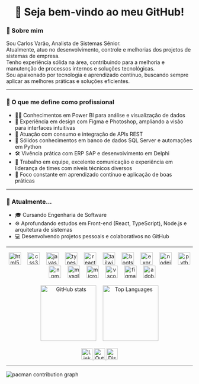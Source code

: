 <h1 align="center">👋 Seja bem-vindo ao meu GitHub!</h1>

<!-- Sobre mim -->
<p align="left">
  
### 🧠 Sobre mim

Sou Carlos Varão, Analista de Sistemas Sênior.<br>
Atualmente, atuo no desenvolvimento, controle e melhorias dos projetos de sistemas de empresa.<br>
Tenho experiência sólida na área, contribuindo para a melhoria e manutenção de processos internos e soluções tecnológicas.<br>
Sou apaixonado por tecnologia e aprendizado contínuo, buscando sempre aplicar as melhores práticas e soluções eficientes.

</p>

---

<!-- O que me define -->
<p align="left">

### 💼 O que me define como profissional

- 👨‍💻 Conhecimentos em Power BI para análise e visualização de dados  
- 🎨 Experiência em design com Figma e Photoshop, ampliando a visão para interfaces intuitivas  
- 🔌 Atuação com consumo e integração de APIs REST  
- 🧠 Sólidos conhecimentos em banco de dados SQL Server e automações em Python  
- 🛠️ Vivência prática com ERP SAP e desenvolvimento em Delphi  
- 🤝 Trabalho em equipe, excelente comunicação e experiência em liderança de times com níveis técnicos diversos  
- 🚀 Foco constante em aprendizado contínuo e aplicação de boas práticas  

</p>

---

<!-- Atualmente -->
<p align="left">

### 🌱 Atualmente...

- 🎓 Cursando Engenharia de Software  
- ⚙️ Aprofundando estudos em Front-end (React, TypeScript), Node.js e arquitetura de sistemas  
- 💻 Desenvolvendo projetos pessoais e colaborativos no GitHub  

</p>

---

<!-- 
<p align="left">

### 📂 Projetos em destaque

Aqui alguns dos meus projetos no GitHub que representam bem minhas habilidades e interesses:

- 🔹 **[Nome do Projeto 1](https://github.com/CarlosVarao/nomedoprojeto1)** – breve descrição do projeto e tecnologias usadas.  
- 🔹 **[Nome do Projeto 2](https://github.com/CarlosVarao/nomedoprojeto2)** – breve descrição do projeto e tecnologias usadas.  
- 🔹 *(Adicione mais aqui com links reais e descrições)*

</p>
-->

<!-- Tecnologias (icons inline centralizados) -->
<div align="center">
  <img src="https://skillicons.dev/icons?i=html" height="33" alt="html5 logo"  />
  <img width="10" />
  <img src="https://skillicons.dev/icons?i=css" height="33" alt="css3 logo"  />
  <img width="10" />
  <img src="https://skillicons.dev/icons?i=js" height="33" alt="javascript logo"  />
  <img width="10" />
  <img src="https://skillicons.dev/icons?i=ts" height="33" alt="typescript logo"  />
  <img width="10" />
  <img src="https://skillicons.dev/icons?i=react" height="33" alt="react logo"  />
  <img width="10" />
  <img src="https://skillicons.dev/icons?i=tailwind" height="33" alt="tailwindcss logo"  />
  <img width="10" />
  <img src="https://skillicons.dev/icons?i=bootstrap" height="33" alt="bootstrap logo"  />
  <img width="10" />
  <img src="https://skillicons.dev/icons?i=express" height="33" alt="express logo"  />
  <img width="10" />
  <img src="https://skillicons.dev/icons?i=nodejs" height="33" alt="nodejs logo"  />
  <img width="10" />
  <img src="https://skillicons.dev/icons?i=py" height="33" alt="python logo"  />
  <img width="10" />
  <img src="https://cdn.jsdelivr.net/gh/devicons/devicon/icons/npm/npm-original-wordmark.svg" height="33" alt="npm logo"  />
  <img width="10" />
  <img src="https://skillicons.dev/icons?i=mysql" height="33" alt="mysql logo"  />
  <img width="10" />
  <img src="https://cdn.jsdelivr.net/gh/devicons/devicon/icons/microsoftsqlserver/microsoftsqlserver-plain.svg" height="33" alt="microsoftsqlserver logo"  />
  <img width="10" />
  <img src="https://skillicons.dev/icons?i=vscode" height="33" alt="vscode logo"  />
  <img width="10" />
  <img src="https://skillicons.dev/icons?i=figma" height="33" alt="figma logo"  />
  <img width="10" />
  <img src="https://skillicons.dev/icons?i=ps" height="33" alt="adobephotoshop logo"  />
</div>

<br>

<!-- GitHub Stats lado a lado -->
<div align="center">
  <img src="https://github-readme-stats.vercel.app/api?username=CarlosVarao&show_icons=true&theme=gotham&locale=en" height="150" alt="GitHub stats" />
  <img src="https://github-readme-stats.vercel.app/api/top-langs?username=CarlosVarao&layout=compact&langs_count=5&theme=gotham&locale=pt-br" height="150" alt="Top Languages" style="margin-left:15px" />
</div>

<br>

<!-- Contato -->
<div align="center">
  <a href="https://linkedin.com/in/carlosvaraofrontend" target="_blank" rel="noopener noreferrer">
    <img src="https://img.shields.io/badge/LinkedIn-0077B5?style=for-the-badge&logo=linkedin&logoColor=white" height="30" alt="LinkedIn" />
  </a>
  <a href="mailto:carlosvarao.frontend@hotmail.com" target="_blank" rel="noopener noreferrer">
    <img src="https://img.shields.io/badge/Outlook-0078D4?style=for-the-badge&logo=microsoft-outlook&logoColor=white" height="30" alt="Outlook Email" />
  </a>
  <a href="https://discord.gg/seulink" target="_blank" rel="noopener noreferrer">
    <img src="https://img.shields.io/badge/Discord-7289DA?style=for-the-badge&logo=discord&logoColor=white" height="30" alt="Discord" />
  </a>
</div>

---

<!-- Pacman contribution graph (modo dark/light) -->
<picture>
  <source media="(prefers-color-scheme: dark)" srcset="https://raw.githubusercontent.com/maurodesouza/maurodesouza/output/pacman-contribution-graph-dark.svg">
  <source media="(prefers-color-scheme: light)" srcset="https://raw.githubusercontent.com/maurodesouza/maurodesouza/output/pacman-contribution-graph.svg">
  <img alt="pacman contribution graph" src="https://raw.githubusercontent.com/maurodesouza/maurodesouza/output/pacman-contribution-graph.svg">
</picture>


